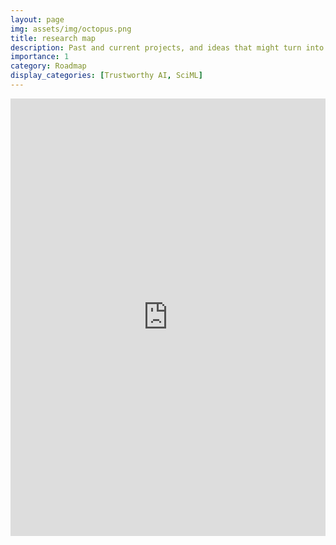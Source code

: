 ```yaml
---
layout: page
img: assets/img/octopus.png
title: research map
description: Past and current projects, and ideas that might turn into actual ones
importance: 1
category: Roadmap
display_categories: [Trustworthy AI, SciML]
---
```

<div class="row"> 
    <iframe src="https://xmind.ai/embed/vWsEhEqT?sheet-id=88da8241ec38a4cfd6497bbf8d" width="100%" height="700px" frameborder="0" scrolling="no" allow="fullscreen"></iframe>
</div>


